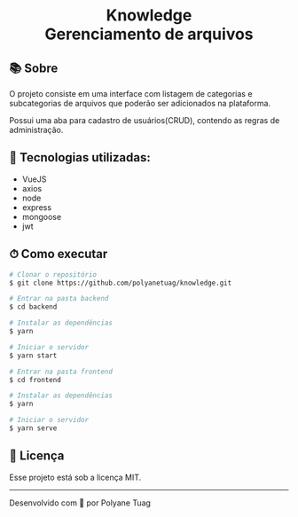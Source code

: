 <h1 align="center">  
  Knowledge <br/> Gerenciamento de arquivos
</h1>

## 📚 Sobre

O projeto consiste em uma interface com listagem de categorias e subcategorias de arquivos que poderão ser adicionados na plataforma. 

Possui uma aba para cadastro de usuários(CRUD), contendo as regras de administração.

## 🚀 Tecnologias utilizadas:

- VueJS
- axios
- node
- express
- mongoose
- jwt

## ⏱ Como executar

```bash
# Clonar o repositório
$ git clone https://github.com/polyanetuag/knowledge.git

# Entrar na pasta backend
$ cd backend

# Instalar as dependências
$ yarn 

# Iniciar o servidor
$ yarn start

# Entrar na pasta frontend
$ cd frontend

# Instalar as dependências
$ yarn 

# Iniciar o servidor
$ yarn serve


```

## 📝 Licença

Esse projeto está sob a licença MIT.

---
Desenvolvido com 💜 por Polyane Tuag
